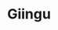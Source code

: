 ---
title: Giingu
github: https://github.com/Giingu
mode: dark
transition: 1s
score: 89.8
archetype:
- Anime
- Cool Banner
---